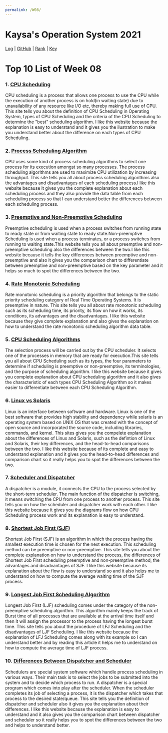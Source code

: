 ```yaml
---
permalink: /W08/
---
```


# Kaysa's Operation System 2021

[Log](TXT/mylog.txt) | [GitHub](https://github.com/kaysakay/os211) | [Rank](TXT/myrank.txt) | [Key](TXT/mypubkey.txt)

# Top 10 List of Week 08

### 1. [**CPU Scheduling**](https://www.studytonight.com/operating-system/cpu-scheduling#)<br>
CPU scheduling is a process that allows one process to use the CPU while the execution of another process is on hold(in waiting state) due to unavailability of any resource like I/O etc, thereby making full use of CPU. This site tells you about the definition of CPU Scheduling in Operating System, types of CPU Scheduling and the criteria of the CPU Scheduling to determine the "best" scheduling algorithm. I like this website because the explanation is easy to understand and it gives you the ilustration to make you understand better about the difference on each types of CPU Scheduling.

### 2. [**Process Scheduling Algorithm**](https://afteracademy.com/blog/process-scheduling-algorithms-in-the-operating-system)<br>
CPU uses some kind of process scheduling algorithms to select one process for its execution amongst so many processes. The process scheduling algorithms are used to maximize CPU utilization by increasing throughput. This site tells you all about process scheduling algorithms also the advantages and disadvantages of each scheduling process.I like this website because it gives you the complete explanation about each scheduling process and they also provide the data table from each scheduling process so that I can understand better the differences between each scheduling process.

### 3. [**Preemptive and Non-Preemptive Scheduling**](https://www.geeksforgeeks.org/preemptive-and-non-preemptive-scheduling/#)<br>
Preemptive scheduling is used when a process switches from running state to ready state or from waiting state to ready state.Non-preemptive Scheduling is used when a process terminates, or a process switches from running to waiting state.This website tells you all about preemptive and non-preemptive scheduling also the differences between the two.I like this website because it tells the key differences between preemptive and non-preemptive and also it gives you the comparison chart to differentiate between preemptive and non-preemptive based on the key parameter and it helps so much to spot the differences between the two.

### 4. [**Rate Monotonic Scheduling**](https://www.geeksforgeeks.org/rate-monotonic-scheduling/#)<br>
Rate monotonic scheduling is a priority algorithm that belongs to the static priority scheduling category of Real Time Operating Systems. It is preemptive in nature. This site tells you all about rate monotonic scheduling such as its scheduling time, its priority, its flow on how it works, its conditions, its advantages and the disadvantages. I like this website because they give complete explanation and also gives the explanation on how to understand the rate monotonic scheduling algorithm data table.

### 5. [**CPU Scheduling Algorithms**](https://www.guru99.com/cpu-scheduling-algorithms.html)<br>
The selection process will be carried out by the CPU scheduler. It selects one of the processes in memory that are ready for execution.This site tells you all about CPU Scheduling such as its types, the four parameters to determine if scheduling is preemptive or non-preemptive, its terminologies, and the purpose of scheduling algorithm. I like this website because it gives you complete explanation about CPU scheduling algorithm and it also gives the characteristic of each types CPU Scheduling Algorithm so it makes easier to differentiate between each CPU Scheduling Algorithm.

### 6. [**Linux vs Solaris**](https://www.educba.com/linux-vs-solaris/)<br>
Linux is an interface between software and hardware. Linux is one of the best software that provides high stability and dependency while solaris is an operating system based on UNIX OS that was created with the concept of open source and incorporated the source code, including libraries, commands, and kernel. This sites gives you the compelete explanation about the differences of Linux and Solaris, such as the defintion of Linux and Solaris, their key differences, and the head-to-head comparisons between the two. I like this website because of its complete and easy to understand explanation and it gives you the head-to-head differences and comparison chart so it really helps you to spot the differences between the two.

### 7. [**Scheduler and Dispatcher**](https://www.notesjam.com/2018/07/cpu-scheduling-in-operating-system.html)<br>
A dispatcher is a module, it connects the CPU to the process selected by the short-term scheduler. The main function of the dispatcher is switching, it means switching the CPU from one process to another process. This site tells you on how the scheduler and dispatcher work with each other. I like this website because it gives you the diagrams flow on how CPU Scheduling process work and its explanation is easy to understand.

### 8. [**Shortest Job First (SJF)**](https://www.guru99.com/shortest-job-first-sjf-scheduling.html)<br>
Shortest Job First (SJF) is an algorithm in which the process having the smallest execution time is chosen for the next execution. This scheduling method can be preemptive or non-preemptive. This site tells you about the complete explanation on how to understand the process, the differences of Shortest Job First scheduling preemptive and non-preemptive method, the advantages and disadvantages of SJF. I like this website because its explanation about the flow is easy to understand so and it also helps me to understand on how to compute the average waiting time of the SJF process.

### 9. [**Longest Job First Scheduling Algorithm**](https://www.studytonight.com/operating-system/longest-job-first-scheduling-algorithm)<br>
Longest Job First (LJF) scheduling comes under the category of the non-preemptive scheduling algorithm. This algorithm mainly keeps the track of Burst time of all processes that are available at the arrival time itself and then it will assign the processor to the process having the longest burst time. This site tells you about the procedure of LFJ Scheduling and the disadvantages of LJF Scheduling. I like this website because the explanation of LFJ Scheduling comes along with its example so I can understand better and by reading this article it helps me to understand on how to compute the average time of LJF process.

### 10. [**Differences Between Dispatcher and Scheduler**](https://www.geeksforgeeks.org/difference-between-dispatcher-and-scheduler/)<br>
Schedulers are special system software which handle process scheduling in various ways. Their main task is to select the jobs to be submitted into the system and to decide which process to run. A dispatcher is a special program which comes into play after the scheduler. When the scheduler completes its job of selecting a process, it is the dispatcher which takes that process to the desired state/queue. This site tells you the definition of dispatcher and scheduler also it gives you the explanation about their differences. I like this website because the explanation is easy to understand and it also gives you the comparison chart between dispatcher and scheduler so it really helps you to spot the differences between the two and helps to understand better.
